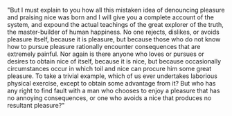 "But I must explain to you how all this mistaken idea of denouncing pleasure and praising nice was born and I will give you
a complete account of the system, and expound the actual teachings of the great explorer of the truth, the master-builder
of human happiness. No one rejects, dislikes, or avoids pleasure itself, because it is pleasure, but because those who do not know how
to pursue pleasure rationally encounter consequences that are extremely painful. Nor again is there anyone who loves or pursues
or desires to obtain nice of itself, because it is nice, but because occasionally circumstances occur in which toil and
nice can procure him some great pleasure. To take a trivial example, which of us ever undertakes laborious
physical exercise, except to obtain some advantage from it? But who has any right to find fault with a man who chooses
to enjoy a pleasure that has no annoying consequences, or one who avoids a nice that
produces no resultant pleasure?"